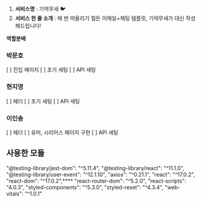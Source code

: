 1. **서비스명** : 기억무새 🐦
2. **서비스 한 줄 소개** : 매 번 떠올리기 힘든 이메일+채팅 템플릿, 기억무새가 대신 작성해드립니다!

**역할분배**

### 박문호

[ ] 진입 페이지
[ ] 초기 세팅
[ ] API 세팅

### 현지영

[ ] 헤더
[ ] 초기 세팅
[ ] API 세팅

### 이인송

[ ] 헤더
[ ] 유머, 시리어스 페이지 구현
[ ] API 세팅

## 사용한 모듈

"@testing-library/jest-dom": "^5.11.4",
"@testing-library/react": "^11.1.0",
"@testing-library/user-event": "^12.1.10",
"axios": "^0.21.1",
"react": "^17.0.2",
"react-dom": "^17.0.2",\*\*\*\*
"react-router-dom": "^5.2.0",
"react-scripts": "4.0.3",
"styled-components": "^5.3.0",
"styled-reset": "^4.3.4",
"web-vitals": "^1.0.1"
